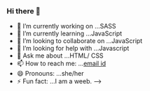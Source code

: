 ### Hi there 👋

- 🔭 I’m currently working on ...SASS
- 🌱 I’m currently learning ...JavaScript
- 👯 I’m looking to collaborate on ...JavaScript
- 🤔 I’m looking for help with ...Javascript
- 💬 Ask me about ...HTML/ CSS 
- 📫 How to reach me: ...[email id](biswalsushree000@gmail.com)
- 😄 Pronouns: ...she/her
- ⚡ Fun fact: ...I am a weeb.
-->
